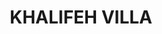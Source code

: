 ---
#preview
title: KHALIFEH VILLA
image: /img/project-pic-8.png
short: "Drainage And Water Supply System,
Heating System(Gas Boiler and Radiators) and
HVAC System(DX units)"
location: ""
dates: "2014"


details:
    items:
        - label: Main Contractor
          value: Arab Contracting

        - label: Mechanical Contractor
          value: MSTech For Engineering S.A.R.L  

        - label: Duration
          value: 2 Years 
        
        - label: Completion Date
          value: 2014
        

#full details
checklist:
    title: Scope Of Work
    items:
        - Drainage And Water Supply System
        - Heating System(Gas Boiler and Radiators)
        - HVAC System(DX units)


slider: 
    items:
        - image: /img/project-pic-8.png
          alt: "image"

        - image: /img/project-pic-8(1).png
          alt: "image"
---